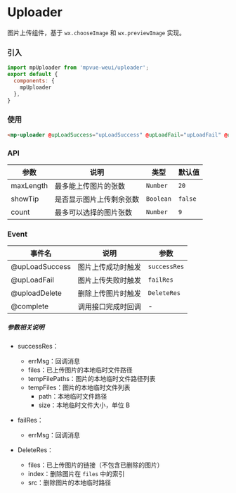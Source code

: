# Uploader

图片上传组件，基于 `wx.chooseImage` 和 `wx.previewImage` 实现。

<imgPreview imgUrl="/assets/uploader.png"/>

### 引入

``` js
import mpUploader from 'mpvue-weui/uploader';
export default {
  components: {
    mpUploader
  },
}
```

### 使用

``` html
<mp-uploader @upLoadSuccess="upLoadSuccess" @upLoadFail="upLoadFail" @uploadDelete="uploadDelete" :showTip=false :count=1></mp-uploader>
```

### API
| 参数 | 说明 | 类型 | 默认值 |
|-----------|-----------|-----------|-------------|
| maxLength | 最多能上传图片的张数 | `Number` | `20` |
| showTip | 是否显示图片上传剩余张数| `Boolean` | `false` |
| count | 最多可以选择的图片张数| `Number` | `9` |

### Event
| 事件名 | 说明 | 参数 |
|-----------|-----------|-----------|
| @upLoadSuccess | 图片上传成功时触发 | `successRes` |
| @upLoadFail | 图片上传失败时触发 | `failRes` |
| @uploadDelete | 删除上传图片时触发 | `DeleteRes` |
| @complete | 调用接口完成时回调 | - |

##### 参数相关说明
* successRes：
  * errMsg：回调消息
  * files：已上传图片的本地临时文件路径
  * tempFilePaths：图片的本地临时文件路径列表
  * tempFiles：图片的本地临时文件列表
    * path：本地临时文件路径
    * size：本地临时文件大小，单位 B

* failRes：
  * errMsg：回调消息

* DeleteRes：
  * files：已上传图片的链接（不包含已删除的图片）
  * index：删除图片在 `files` 中的索引
  * src：删除图片的本地临时路径
